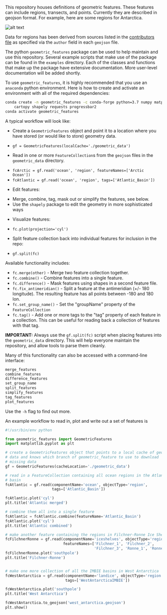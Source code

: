 This repository houses definitions of geometric features. These features
can include regions, transects, and points. Currently they are described in
geojson format.  For example, here are some regions for Antarctica.

![alt text](https://cloud.githubusercontent.com/assets/4179064/12921663/93282b64-cf4e-11e5-9260-a78dfadc4459.png "Antarctica regions")

Data for regions has been derived from sources listed in the
[contributors file](contributors/CONTRIBUTORS.md) as specified
via the `author` field in each `geojson` file.

The python `geometric_features` package can be used to help maintain and use
this repository. Several example scripts that make use of the package can be
found in the `examples` directory.  Each of the classes and functions that make
up the package have extensive documentation.  More user-level documentation
will be added shortly.

To use `geometric_features`, it is highly recommended that you use an
`anaconda` python environment.  Here is how to create and activate an
environment with all of the required dependencies:
```bash
conda create -n geometric_features -c conda-forge python=3.7 numpy matplotlib \
    cartopy shapely requests progressbar2
conda activate geometric_features
```

A typical workflow will look like:
* Create a `GeometricFeatures` object and point it to a location where you have
  stored (or would like to store) geometry data.
 - `gf = GeometricFeatures(localCache='./geometric_data')`
* Read in one or more `FeatureCollection`s from the `geojson` files in the
  `geometric_data` directory.
 - `fcArctic = gf.read('ocean', 'region', featureNames=['Arctic Ocean'])`
 - `fcAtlantic = gf.read('ocean', 'region', tags=['Atlantic_Basin'])`
* Edit features:
 - Merge, combine, tag, mask out or simplify the features, see below.
 - Use the `shapely` package to edit the geometry in more sophisticated ways
* Visualize features:
 - `fc.plot(projection='cyl')`
* Split feature collection back into individual features for inclusion in the
  repo:
 - `gf.split(fc)`

Available functionality includes:
* `fc.merge(other)` - Merge two feature collection together.
* `fc.combine()` - Combine features into a single feature.
* `fc.difference()` - Mask features using shapes in a second feature file.
* `fc.fix_antimeridian()` - Split a feature at the antimeridian (+/- 180
   longitude). The resulting feature has all points between -180 and 180 lon.
* `fc.set_group_name()` - Set the "groupName" property of the
  `FeatureCollection`
* `fc.tag()` - Add one or more tags to the "tag" property of each feature in a
   collection.  This can be useful for reading back a collection of features
   with that tag.

**IMPORTANT:** Always use the `gf.split(fc)` script when placing features into
the `geometric_data` directory. This will help everyone maintain the
repository, and allow tools to parse them cleanly.

Many of this functionality can also be accessed with a command-line interface:
```bash
merge_features
combine_features
difference_features
set_group_name
split_features
simplify_features
tag_features
plot_features
```
Use the `-h` flag to find out more.

An example workflow to read in, plot and write out a set of features is
```python
#!/usr/bin/env python

from geometric_features import GeometricFeatures
import matplotlib.pyplot as plt

# create a GeometricFeatures object that points to a local cache of geometric
# data and knows which branch of geometric_feature to use to download
# missing data
gf = GeometricFeatures(cacheLocation='./geometric_data')

# read in a FeatureCollection containing all ocean regions in the Atlantic
# basin
fcAtlantic = gf.read(componentName='ocean', objectType='region',
                     tags=['Atlantic_Basin'])

fcAtlantic.plot('cyl')
plt.title('Atlantic merged')

# combine them all into a single feature
fcAtlantic = fcAtlantic.combine(featureName='Atlantic_Basin')
fcAtlantic.plot('cyl')
plt.title('Atlantic combined')

# make another feature containing the regions in Filchner-Ronne Ice Shelf
fcFilchnerRonne = gf.read(componentName='iceshelves', objectType='region',
                          featureNames=['Filchner_1', 'Filchner_2',
                                        'Filchner_3', 'Ronne_1', 'Ronne_2'])
fcFilchnerRonne.plot('southpole')
plt.title('Filchner-Ronne')


# make one more collection of all the IMBIE basins in West Antarctica
fcWestAntarctica = gf.read(componentName='landice', objectType='region',
                           tags=['WestAntarcticaIMBIE'])

fcWestAntarctica.plot('southpole')
plt.title('West Antarctica')

fcWestAntarctica.to_geojson('west_antarctica.geojson')
plt.show()
```
